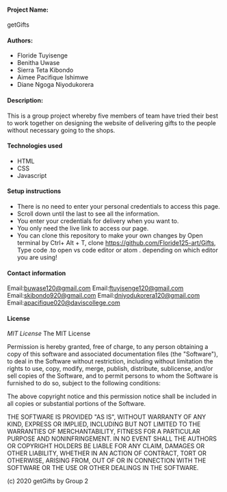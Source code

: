 #### Project Name:
getGifts
#### Authors:
* Floride Tuyisenge
* Benitha Uwase
* Sierra Teta Kibondo
* Aimee Pacifique Ishimwe 
* Diane Ngoga Niyodukorera
#### Description:
This is a group project whereby five members of team have tried their best to work together on designing the website of delivering gifts to the people without necessary going to the shops. 
#### Technologies used
* HTML
* CSS
* Javascript
#### Setup instructions
* There is no need to enter your personal credentials to access this page.
* Scroll down until the last to see all the information.
* You enter your credentials for delivery when you want to.
* You only need the live link to access our page.
* You can clone this repository to make your own changes by Open terminal by Ctrl+ Alt + T, clone https://github.com/Floride125-art/Gifts, Type code .to open vs code editor or atom . depending on which editor you are using!
####  Contact information
Email:buwase120@gmail.com
Email:ftuyisenge120@gmail.com
Email:skibondo920@gmail.com
Email:dniyodukorera120@gmail.com
Email:apacifique020@daviscollege.com
#### License
 *MIT License*
The MIT License

Permission is hereby granted, free of charge, to any person obtaining a copy
of this software and associated documentation files (the "Software"), to deal
in the Software without restriction, including without limitation the rights
to use, copy, modify, merge, publish, distribute, sublicense, and/or sell
copies of the Software, and to permit persons to whom the Software is
furnished to do so, subject to the following conditions:

The above copyright notice and this permission notice shall be included in
all copies or substantial portions of the Software.

THE SOFTWARE IS PROVIDED "AS IS", WITHOUT WARRANTY OF ANY KIND, EXPRESS OR
IMPLIED, INCLUDING BUT NOT LIMITED TO THE WARRANTIES OF MERCHANTABILITY,
FITNESS FOR A PARTICULAR PURPOSE AND NONINFRINGEMENT. IN NO EVENT SHALL THE
AUTHORS OR COPYRIGHT HOLDERS BE LIABLE FOR ANY CLAIM, DAMAGES OR OTHER
LIABILITY, WHETHER IN AN ACTION OF CONTRACT, TORT OR OTHERWISE, ARISING FROM,
OUT OF OR IN CONNECTION WITH THE SOFTWARE OR THE USE OR OTHER DEALINGS IN
THE SOFTWARE.

(c) 2020 getGifts by Group 2


